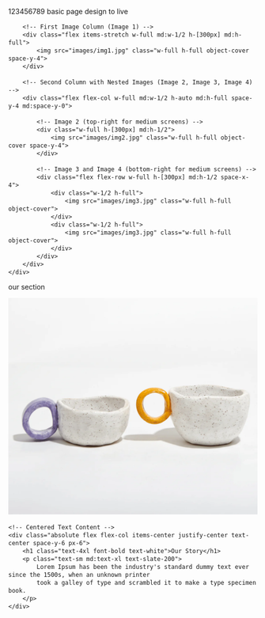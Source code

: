 123456789
basic page design to live

 <!-- Testing area -->

<!-- Gallery Section -->
<div class="flex items-center justify-center py-10 md:py-24 px-6 md:px-24">
    <div class="flex flex-col md:flex-row w-full h-full">

        <!-- First Image Column (Image 1) -->
        <div class="flex items-stretch w-full md:w-1/2 h-[300px] md:h-full">
            <img src="images/img1.jpg" class="w-full h-full object-cover space-y-4">
        </div>

        <!-- Second Column with Nested Images (Image 2, Image 3, Image 4) -->
        <div class="flex flex-col w-full md:w-1/2 h-auto md:h-full space-y-4 md:space-y-0">

            <!-- Image 2 (top-right for medium screens) -->
            <div class="w-full h-[300px] md:h-1/2">
                <img src="images/img2.jpg" class="w-full h-full object-cover space-y-4">
            </div>

            <!-- Image 3 and Image 4 (bottom-right for medium screens) -->
            <div class="flex flex-row w-full h-[300px] md:h-1/2 space-x-4">
                <div class="w-1/2 h-full">
                    <img src="images/img3.jpg" class="w-full h-full object-cover">
                </div>
                <div class="w-1/2 h-full">
                    <img src="images/img3.jpg" class="w-full h-full object-cover">
                </div>
            </div>
        </div>
    </div>

</div>

our section

<!-- Our Story Section -->
<div class="relative md:h-screen h-auto bg-slate-100 flex flex-col justify-center items-center md:mt-0 md:mb-0 md:p-2">
    <!-- Background Image with Overlay -->
    <div class="w-full h-full relative">
        <img src="images/Ceramic2.jpg" alt="hero image" class="w-full h-full object-cover">
        <div class="absolute inset-0 bg-black opacity-70"></div>
    </div>

    <!-- Centered Text Content -->
    <div class="absolute flex flex-col items-center justify-center text-center space-y-6 px-6">
        <h1 class="text-4xl font-bold text-white">Our Story</h1>
        <p class="text-sm md:text-xl text-slate-200">
            Lorem Ipsum has been the industry's standard dummy text ever since the 1500s, when an unknown printer
            took a galley of type and scrambled it to make a type specimen book.
        </p>
    </div>

</div>

<!--
 <script>
      // JavaScript to toggle the mobile menu
      document
        .getElementById("menu-toggle")
        .addEventListener("click", function () {
          const menu = document.getElementById("mobile-menu");
          menu.classList.toggle("hidden");
        });

      const carouselInner = document.getElementById("carousel-inner");
      const prevBtn = document.getElementById("prev-btn");
      const nextBtn = document.getElementById("next-btn");

      let currentIndex = 0;

      const updateCarousel = () => {
        carouselInner.style.transform = `translateX(-${currentIndex * 100}%)`;
      };

      prevBtn.addEventListener("click", () => {
        currentIndex = currentIndex === 0 ? 2 : currentIndex - 1;
        updateCarousel();
      });

      nextBtn.addEventListener("click", () => {
        currentIndex = currentIndex === 2 ? 0 : currentIndex + 1;
        updateCarousel();
      });
    </script> -->
